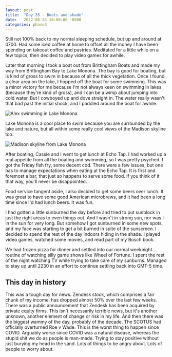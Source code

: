 ```yaml
---
layout: post
title:  "Day 35 - Boats and shade"
date:   2022-06-24 18:00:00 -0500
categories: phase3
---
```


Still not 100% back to my normal sleeping schedule, but up and around at 0700. Had some iced coffee at home to offset
all the money I have been spending on takeout coffee and pastries. Meditated for a little while on a few topics, then
decided to play video games for awhile.

Later that morning I took a boat out from Brittingham Boats and made my way from Brittingham Bay to Lake Monona. The
bay is good for boating, but is kind of gross to swim in because of all the thick vegetation. Once I found a clear
area on the lake, I hopped off the boat for some swimming. This was a minor victory for me because I'm not always keen
on swimming in lakes (because they're kind of gross), and I can be a wimp about jumping into cold water. But I cowboyed
up and dove straight in. The water really wasn't that bad past the initial shock, and I paddled around the boat for
awhile.

![Alex swimming in Lake Monona]({{site.baseurl}}/img/2022-06-24-swimming.jpg)

Lake Monona is a cool place to swim because you are surrounded by the lake and nature, but all within some really cool
views of the Madison skyline too.

![Madison skyline from Lake Monona]({{site.baseurl}}/img/2022-06-24-skyline.png)

After boating, Cassie and I went to get lunch at Echo Tap. I had worked up a real appetite from all the boating and
swimming, so I was pretty psyched. I got the Friday fish fry, some decent cod. There were a few issues, but one has
to manage expectations when eating at the Echo Tap. It is first and foremost a bar, that just so happens to serve
some food. If you think of it that way, you'll never be disappointed.

Food service tangent aside, I also decided to get some beers over lunch. It was great to have some good American
microbrews, and it had been a long time since I'd had lunch beers. It was fun.

I had gotten a little sunburned the day before and tried to put sunblock in just the right areas to even things out.
And I wasn't in strong sun, nor was I in the sun for very long. But somehow I got sunburned in some new spots,
and my face was starting to get a bit burned in spite of the sunscreen. I decided to spend the rest of the day indoors
hiding in the shade. I played video games, watched some movies, and read part of my Bosch book.

We had frozen pizza for dinner and settled into our normal weeknight routine of watching silly game shows like Wheel
of Fortune. I spent the rest of the night watching TV while trying to take care of my sunburns. Managed to stay up
until 2230 in an effort to continue settling back into GMT-5 time.

## This day in history

This was a tough day for news. Zendesk stock, which comprises a fair chunk of my income, has dropped almost 50% over
the last few weeks. There was a public announcement that Zendesk has been acquired by private equity firms. This isn't
necessarily terrible news, but it's another unknown, another element of change or risk in my life. And then there was
the biggest wammy of the day, probably of the decade. The SCOTUS had officially overturned Roe v Wade. This is the
worst thing to happen since COVID. Arguably worse since COVID was a natural disease, whereas the stupid shit we do as
people is man-made. Trying to stay positive without just burying my head in the sand. Lots of things to be angry about.
Lots of people to worry about.
